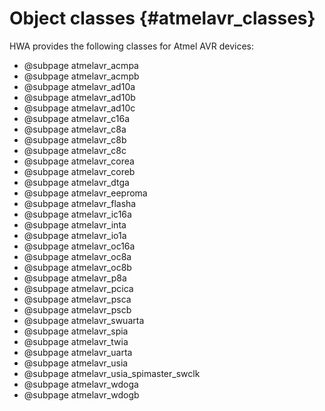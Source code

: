 
Object classes {#atmelavr_classes}
==============

HWA provides the following classes for Atmel AVR devices:

* @subpage atmelavr_acmpa
* @subpage atmelavr_acmpb
* @subpage atmelavr_ad10a
* @subpage atmelavr_ad10b
* @subpage atmelavr_ad10c
* @subpage atmelavr_c16a
* @subpage atmelavr_c8a
* @subpage atmelavr_c8b
* @subpage atmelavr_c8c
* @subpage atmelavr_corea
* @subpage atmelavr_coreb
* @subpage atmelavr_dtga
* @subpage atmelavr_eeproma
* @subpage atmelavr_flasha
* @subpage atmelavr_ic16a
* @subpage atmelavr_inta
* @subpage atmelavr_io1a
* @subpage atmelavr_oc16a
* @subpage atmelavr_oc8a
* @subpage atmelavr_oc8b
* @subpage atmelavr_p8a
* @subpage atmelavr_pcica
* @subpage atmelavr_psca
* @subpage atmelavr_pscb
* @subpage atmelavr_swuarta
* @subpage atmelavr_spia
* @subpage atmelavr_twia
* @subpage atmelavr_uarta
* @subpage atmelavr_usia
* @subpage atmelavr_usia_spimaster_swclk
* @subpage atmelavr_wdoga
* @subpage atmelavr_wdogb
